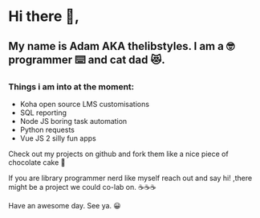 # Hi there 👋,
## My name is Adam AKA thelibstyles. I am a 🤓 programmer ⌨️ and cat dad 😻. 

### Things i am into at the moment:
* Koha open source LMS customisations
* SQL reporting
* Node JS boring task automation
* Python requests
* Vue JS 2 silly fun apps

Check out my projects on github and fork them like a nice piece of chocolate cake 🍰

If you are library programmer nerd like myself reach out and say hi! ,there might be a project we could co-lab on. ☕☕☕

Have an awesome day. 
See ya. 😀



